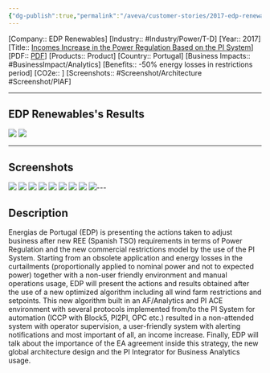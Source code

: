 ```yaml
---
{"dg-publish":true,"permalink":"/aveva/customer-stories/2017-edp-renewables-incomes-increase-in-the-power-regulation-based-on-the-pi-system/","dgPassFrontmatter":true}
---
```


[Company:: EDP Renewables]
[Industry:: #Industry/Power/T-D]
[Year:: 2017]
[Title:: [Incomes Increase in the Power Regulation Based on the PI System](https://resources.osisoft.com/presentations/incomes-increase-in-the-power-regulation-based-on-the-pi-system/)]
[PDF:: [PDF](https://cdn.osisoft.com/osi/presentations/2017-uc-emea-london/UC17EU-D2PG03-EDPREDP-Renewables-Europe-SL-Galn-Incomes-Increase-in-the-Power-Regulation.pdf)]
[Products:: Product]
[Country:: Portugal]
[Business Impacts:: #BusinessImpact/Analytics]
[Benefits:: -50% energy losses in restrictions period]
[CO2e:: ]
[Screenshots:: #Screenshot/Architecture #Screenshot/PIAF]

---
## EDP Renewables's Results
![](https://i.imgur.com/eK6U8M3.png)
![](https://i.imgur.com/CS1GjbO.png)

---
## Screenshots
![](https://i.imgur.com/G4v5U1y.png)
![](https://i.imgur.com/ZTml8jH.png)
![](https://i.imgur.com/LtNw0UI.png)
![](https://i.imgur.com/5p1ROg0.png)
![](https://i.imgur.com/utojKpD.png)
![](https://i.imgur.com/OGa3uyo.png)
![](https://i.imgur.com/lKHSK7w.png)
![](https://i.imgur.com/2qlMgXP.png)
![](https://i.imgur.com/FrSCiIS.png)---
## Description
Energias de Portugal (EDP) is presenting the actions taken to adjust business after new REE (Spanish TSO) requirements in terms of Power Regulation and the new commercial restrictions model by the use of the PI System. Starting from an obsolete application and energy losses in the curtailments (proportionally applied to nominal power and not to expected power) together with a non-user friendly environment and manual operations usage, EDP will present the actions and results obtained after the use of a new optimized algorithm including all wind farm restrictions and setpoints. This new algorithm built in an AF/Analytics and PI ACE environment with several protocols implemented from/to the PI System for automation (ICCP with Block5, PI2PI, OPC etc.) resulted in a non-attended system with operator supervision, a user-friendly system with alerting notifications and most important of all, an income increase. Finally, EDP will talk about the importance of the EA agreement inside this strategy, the new global architecture design and the PI Integrator for Business Analytics usage.